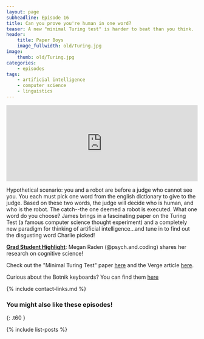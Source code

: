 ```yaml
---
layout: page
subheadline: Episode 16
title: Can you prove you're human in one word?
teaser: A new "minimal Turing test" is harder to beat than you think.
header:
    title: Paper Boys
    image_fullwidth: old/Turing.jpg
image:
    thumb: old/Turing.jpg
categories:
    - episodes
tags:
    - artificial intelligence
    - computer science
    - linguistics
---
```


<iframe src="https://pinecast.com/player/ca3fe804-c4df-4ebf-8136-0813695721ef?theme=thick" seamless height="200" style="border:0" class="pinecast-embed" frameborder="0" width="100%"></iframe>

Hypothetical scenario: you and a robot are before a judge who cannot see you. You each must pick one word from the english dictionary to give to the judge. Based on these two words, the judge will decide who is human, and who is the robot. The catch--the one deemed a robot is executed. What one word do you choose? 
James brings in a fascinating paper on the Turing Test (a famous computer science thought experiment) and a completely new paradigm for thinking of artificial intelligence...and tune in to find out the disgusting word Charlie picked!

[**Grad Student Highlight**](http://paperboyspodcast.com/gradhighlight/): Megan Raden (@psych.and.coding) shares her research on cognitive science!

Check out the "Minimal Turing Test" paper [here](https://www.sciencedirect.com/science/article/pii/S0022103117303980) and the Verge article [here](https://www.theverge.com/2018/10/7/17940352/turing-test-one-word-minimal-human-ai-machine-poop). 

Curious about the Botnik keyboards? You can find them [here](https://www.botnik.org/)


{% include contact-links.md %}


### You might also like these episodes!
{: .t60 }

{% include list-posts %}
